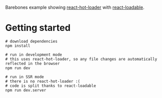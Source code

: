 Barebones example showing [react-hot-loader](https://github.com/gaearon/react-hot-loader/tree/next) with [react-loadable](https://github.com/jamiebuilds/react-loadable).

# Getting started
```shell
# download dependencies
npm install 

# run in development mode
# this uses react-hot-loader, so any file changes are automatically reflected in the browser
npm run dev

# run in SSR mode
# there is no react-hot-loader :(
# code is split thanks to react-loadable
npm run dev.server
```